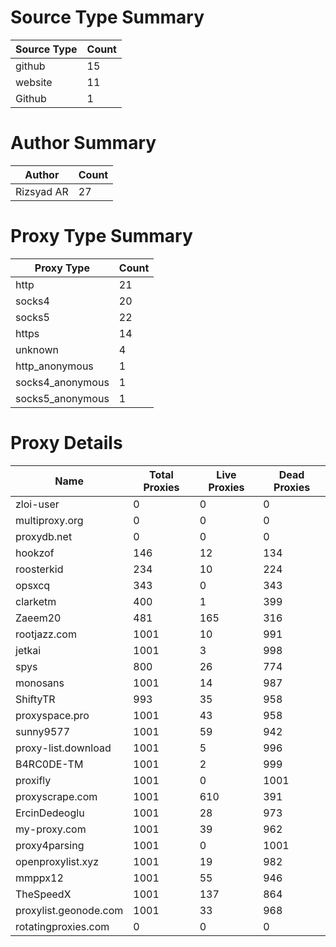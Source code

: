 # Source Type Summary

| Source Type | Count |
|-------------|-------|
| github | 15 |
| website | 11 |
| Github | 1 |


# Author Summary

| Author | Count |
|--------|-------|
| Rizsyad AR | 27 |


# Proxy Type Summary

| Proxy Type | Count |
|------------|-------|
| http | 21 |
| socks4 | 20 |
| socks5 | 22 |
| https | 14 |
| unknown | 4 |
| http_anonymous | 1 |
| socks4_anonymous | 1 |
| socks5_anonymous | 1 |


# Proxy Details

| Name | Total Proxies | Live Proxies | Dead Proxies |
|------|---------------|--------------|---------------|
| zloi-user | 0 | 0 | 0 |
| multiproxy.org | 0 | 0 | 0 |
| proxydb.net | 0 | 0 | 0 |
| hookzof | 146 | 12 | 134 |
| roosterkid | 234 | 10 | 224 |
| opsxcq | 343 | 0 | 343 |
| clarketm | 400 | 1 | 399 |
| Zaeem20 | 481 | 165 | 316 |
| rootjazz.com | 1001 | 10 | 991 |
| jetkai | 1001 | 3 | 998 |
| spys | 800 | 26 | 774 |
| monosans | 1001 | 14 | 987 |
| ShiftyTR | 993 | 35 | 958 |
| proxyspace.pro | 1001 | 43 | 958 |
| sunny9577 | 1001 | 59 | 942 |
| proxy-list.download | 1001 | 5 | 996 |
| B4RC0DE-TM | 1001 | 2 | 999 |
| proxifly | 1001 | 0 | 1001 |
| proxyscrape.com | 1001 | 610 | 391 |
| ErcinDedeoglu | 1001 | 28 | 973 |
| my-proxy.com | 1001 | 39 | 962 |
| proxy4parsing | 1001 | 0 | 1001 |
| openproxylist.xyz | 1001 | 19 | 982 |
| mmppx12 | 1001 | 55 | 946 |
| TheSpeedX | 1001 | 137 | 864 |
| proxylist.geonode.com | 1001 | 33 | 968 |
| rotatingproxies.com | 0 | 0 | 0 |
